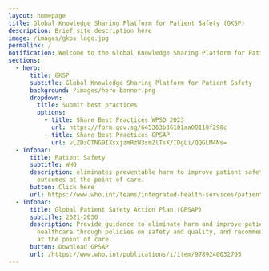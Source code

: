 ```yaml
---
layout: homepage
title: Global Knowledge Sharing Platform for Patient Safety (GKSP)
description: Brief site description here
image: /images/gkps logo.jpg
permalink: /
notification: Welcome to the Global Knowledge Sharing Platform for Patient Safety!
sections:
  - hero:
      title: GKSP
      subtitle: Global Knowledge Sharing Platform for Patient Safety
      background: /images/hero-banner.png
      dropdown:
        title: Submit best practices
        options:
          - title: Share Best Practices WPSD 2023
            url: https://form.gov.sg/645363b36101aa00118f298c
          - title: Share Best Practices GPSAP
            url: vLZDzOTNG9IXsxjzmRzW3smZlTsX/IDgLi/QQGLM4Ns=
  - infobar:
      title: Patient Safety
      subtitle: WHO
      description: eliminates preventable harm to improve patient safety and health
        outcomes at the point of care.
      button: Click here
      url: https://www.who.int/teams/integrated-health-services/patient-safety
  - infobar:
      title: Global Patient Safety Action Plan (GPSAP)
      subtitle: 2021-2030
      description: Provide guidance to eliminate harm and improve patient safety in
        healthcare through policies on safety and quality, and recommendations
        at the point of care.
      button: Download GPSAP
      url: /https://www.who.int/publications/i/item/9789240032705
---
```

